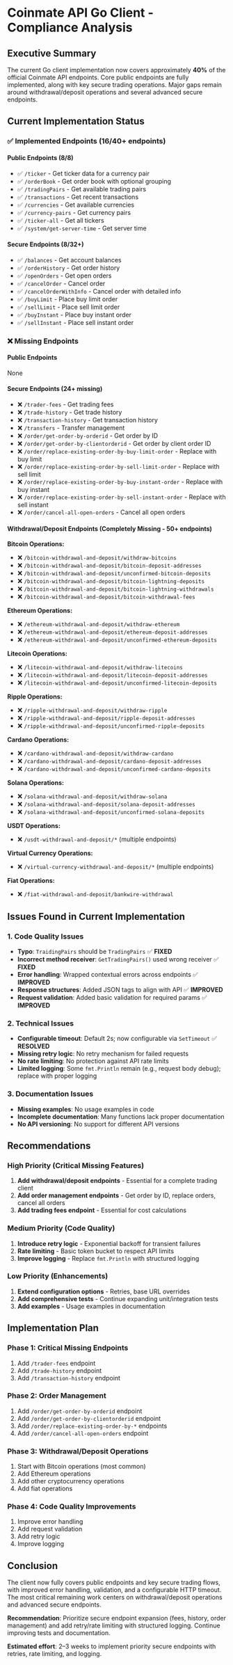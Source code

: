 # Coinmate API Go Client - Compliance Analysis

## Executive Summary

The current Go client implementation now covers approximately **40%** of the official Coinmate API endpoints. Core public endpoints are fully implemented, along with key secure trading operations. Major gaps remain around withdrawal/deposit operations and several advanced secure endpoints.

## Current Implementation Status

### ✅ Implemented Endpoints (16/40+ endpoints)

#### Public Endpoints (8/8)
- ✅ `/ticker` - Get ticker data for a currency pair
- ✅ `/orderBook` - Get order book with optional grouping
- ✅ `/tradingPairs` - Get available trading pairs
- ✅ `/transactions` - Get recent transactions
- ✅ `/currencies` - Get available currencies
- ✅ `/currency-pairs` - Get currency pairs
- ✅ `/ticker-all` - Get all tickers
- ✅ `/system/get-server-time` - Get server time

#### Secure Endpoints (8/32+)
- ✅ `/balances` - Get account balances
- ✅ `/orderHistory` - Get order history
- ✅ `/openOrders` - Get open orders
- ✅ `/cancelOrder` - Cancel order
- ✅ `/cancelOrderWithInfo` - Cancel order with detailed info
- ✅ `/buyLimit` - Place buy limit order
- ✅ `/sellLimit` - Place sell limit order
- ✅ `/buyInstant` - Place buy instant order
- ✅ `/sellInstant` - Place sell instant order

### ❌ Missing Endpoints

#### Public Endpoints
None

#### Secure Endpoints (24+ missing)
- ❌ `/trader-fees` - Get trading fees
- ❌ `/trade-history` - Get trade history
- ❌ `/transaction-history` - Get transaction history
- ❌ `/transfers` - Transfer management
- ❌ `/order/get-order-by-orderid` - Get order by ID
- ❌ `/order/get-order-by-clientorderid` - Get order by client order ID
- ❌ `/order/replace-existing-order-by-buy-limit-order` - Replace with buy limit
- ❌ `/order/replace-existing-order-by-sell-limit-order` - Replace with sell limit
- ❌ `/order/replace-existing-order-by-buy-instant-order` - Replace with buy instant
- ❌ `/order/replace-existing-order-by-sell-instant-order` - Replace with sell instant
- ❌ `/order/cancel-all-open-orders` - Cancel all open orders

#### Withdrawal/Deposit Endpoints (Completely Missing - 50+ endpoints)

**Bitcoin Operations:**
- ❌ `/bitcoin-withdrawal-and-deposit/withdraw-bitcoins`
- ❌ `/bitcoin-withdrawal-and-deposit/bitcoin-deposit-addresses`
- ❌ `/bitcoin-withdrawal-and-deposit/unconfirmed-bitcoin-deposits`
- ❌ `/bitcoin-withdrawal-and-deposit/bitcoin-lightning-deposits`
- ❌ `/bitcoin-withdrawal-and-deposit/bitcoin-lightning-withdrawals`
- ❌ `/bitcoin-withdrawal-and-deposit/bitcoin-withdrawal-fees`

**Ethereum Operations:**
- ❌ `/ethereum-withdrawal-and-deposit/withdraw-ethereum`
- ❌ `/ethereum-withdrawal-and-deposit/ethereum-deposit-addresses`
- ❌ `/ethereum-withdrawal-and-deposit/unconfirmed-ethereum-deposits`

**Litecoin Operations:**
- ❌ `/litecoin-withdrawal-and-deposit/withdraw-litecoins`
- ❌ `/litecoin-withdrawal-and-deposit/litecoin-deposit-addresses`
- ❌ `/litecoin-withdrawal-and-deposit/unconfirmed-litecoin-deposits`

**Ripple Operations:**
- ❌ `/ripple-withdrawal-and-deposit/withdraw-ripple`
- ❌ `/ripple-withdrawal-and-deposit/ripple-deposit-addresses`
- ❌ `/ripple-withdrawal-and-deposit/unconfirmed-ripple-deposits`

**Cardano Operations:**
- ❌ `/cardano-withdrawal-and-deposit/withdraw-cardano`
- ❌ `/cardano-withdrawal-and-deposit/cardano-deposit-addresses`
- ❌ `/cardano-withdrawal-and-deposit/unconfirmed-cardano-deposits`

**Solana Operations:**
- ❌ `/solana-withdrawal-and-deposit/withdraw-solana`
- ❌ `/solana-withdrawal-and-deposit/solana-deposit-addresses`
- ❌ `/solana-withdrawal-and-deposit/unconfirmed-solana-deposits`

**USDT Operations:**
- ❌ `/usdt-withdrawal-and-deposit/*` (multiple endpoints)

**Virtual Currency Operations:**
- ❌ `/virtual-currency-withdrawal-and-deposit/*` (multiple endpoints)

**Fiat Operations:**
- ❌ `/fiat-withdrawal-and-deposit/bankwire-withdrawal`

## Issues Found in Current Implementation

### 1. Code Quality Issues
- **Typo**: `TraidingPairs` should be `TradingPairs` ✅ **FIXED**
- **Incorrect method receiver**: `GetTradingPairs()` used wrong receiver ✅ **FIXED**
- **Error handling**: Wrapped contextual errors across endpoints ✅ **IMPROVED**
- **Response structures**: Added JSON tags to align with API ✅ **IMPROVED**
- **Request validation**: Added basic validation for required params ✅ **IMPROVED**

### 2. Technical Issues
- **Configurable timeout**: Default 2s; now configurable via `SetTimeout` ✅ **RESOLVED**
- **Missing retry logic**: No retry mechanism for failed requests
- **No rate limiting**: No protection against API rate limits
- **Limited logging**: Some `fmt.Println` remain (e.g., request body debug); replace with proper logging

### 3. Documentation Issues
- **Missing examples**: No usage examples in code
- **Incomplete documentation**: Many functions lack proper documentation
- **No API versioning**: No support for different API versions

## Recommendations

### High Priority (Critical Missing Features)
1. **Add withdrawal/deposit endpoints** - Essential for a complete trading client
2. **Add order management endpoints** - Get order by ID, replace orders, cancel all orders
3. **Add trading fees endpoint** - Essential for cost calculations

### Medium Priority (Code Quality)
1. **Introduce retry logic** - Exponential backoff for transient failures
2. **Rate limiting** - Basic token bucket to respect API limits
3. **Improve logging** - Replace `fmt.Println` with structured logging

### Low Priority (Enhancements)
1. **Extend configuration options** - Retries, base URL overrides
2. **Add comprehensive tests** - Continue expanding unit/integration tests
3. **Add examples** - Usage examples in documentation

## Implementation Plan

### Phase 1: Critical Missing Endpoints
1. Add `/trader-fees` endpoint
2. Add `/trade-history` endpoint
3. Add `/transaction-history` endpoint

### Phase 2: Order Management
1. Add `/order/get-order-by-orderid` endpoint
2. Add `/order/get-order-by-clientorderid` endpoint
3. Add `/order/replace-existing-order-by-*` endpoints
4. Add `/order/cancel-all-open-orders` endpoint

### Phase 3: Withdrawal/Deposit Operations
1. Start with Bitcoin operations (most common)
2. Add Ethereum operations
3. Add other cryptocurrency operations
4. Add fiat operations

### Phase 4: Code Quality Improvements
1. Improve error handling
2. Add request validation
3. Add retry logic
4. Improve logging

## Conclusion

The client now fully covers public endpoints and key secure trading flows, with improved error handling, validation, and a configurable HTTP timeout. The most critical remaining work centers on withdrawal/deposit operations and advanced secure endpoints.

**Recommendation**: Prioritize secure endpoint expansion (fees, history, order management) and add retry/rate limiting with structured logging. Continue improving tests and documentation.

**Estimated effort**: 2–3 weeks to implement priority secure endpoints with retries, rate limiting, and logging.
